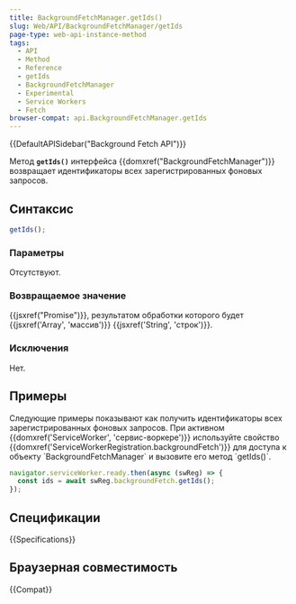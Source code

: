 ```yaml
---
title: BackgroundFetchManager.getIds()
slug: Web/API/BackgroundFetchManager/getIds
page-type: web-api-instance-method
tags:
  - API
  - Method
  - Reference
  - getIds
  - BackgroundFetchManager
  - Experimental
  - Service Workers
  - Fetch
browser-compat: api.BackgroundFetchManager.getIds
---
```


{{DefaultAPISidebar("Background Fetch API")}}

Метод **`getIds()`** интерфейса {{domxref("BackgroundFetchManager")}} возвращает идентификаторы всех зарегистрированных фоновых запросов.

## Синтаксис

```js
getIds();
```

### Параметры

Отсутствуют.

### Возвращаемое значение

{{jsxref("Promise")}}, результатом обработки которого будет {{jsxref('Array', 'массив')}} {{jsxref('String', 'строк')}}.

### Исключения

Нет.

## Примеры

Следующие примеры показывают как получить идентификаторы всех зарегистрированных фоновых запросов. При активном {{domxref('ServiceWorker', 'сервис-воркере')}} используйте свойство {{domxref('ServiceWorkerRegistration.backgroundFetch')}} для доступа к объекту \`BackgroundFetchManager\` и вызовите его метод \`getIds()\`.

```js
navigator.serviceWorker.ready.then(async (swReg) => {
  const ids = await swReg.backgroundFetch.getIds();
});
```

## Спецификации

{{Specifications}}

## Браузерная совместимость

{{Compat}}
